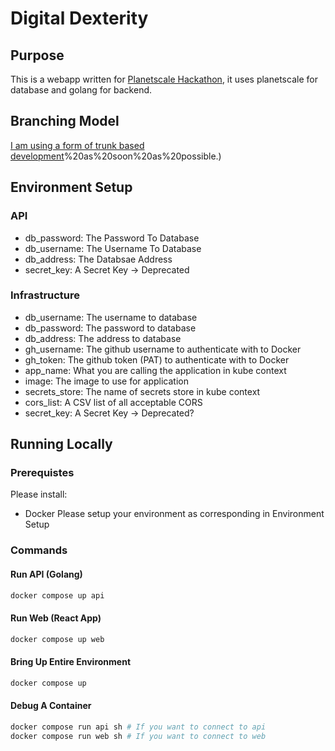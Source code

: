 # Digital Dexterity

## Purpose

This is a webapp written for [Planetscale Hackathon](https://townhall.hashnode.com/planetscale-hackathon), it uses planetscale for database and golang for backend.

## Branching Model
[I am using a form of trunk based development](https://cloud.google.com/architecture/devops/devops-tech-trunk-based-development#:~:text=In%20trunk%2Dbased%20development%2C%20developers,arrows)%20as%20soon%20as%20possible.)

## Environment Setup
### API
- db_password: The Password To Database
- db_username: The Username To Database
- db_address: The Databsae Address
- secret_key: A Secret Key -> Deprecated
### Infrastructure
- db_username: The username to database
- db_password: The password to database
- db_address: The address to database
- gh_username: The github username to authenticate with to Docker
- gh_token: The github token (PAT) to authenticate with to Docker
- app_name: What you are calling the application in kube context
- image: The image to use for application
- secrets_store: The name of secrets store in kube context
- cors_list: A CSV list of all acceptable CORS
- secret_key: A Secret Key -> Deprecated?
## Running Locally
### Prerequistes
Please install:  
- Docker
Please setup your environment as corresponding in Environment Setup

### Commands
#### Run API (Golang)
```sh
docker compose up api
```
#### Run Web (React App)
```sh
docker compose up web
```
#### Bring Up Entire Environment
```sh
docker compose up
```
#### Debug A Container
```sh
docker compose run api sh # If you want to connect to api
docker compose run web sh # If you want to connect to web
```